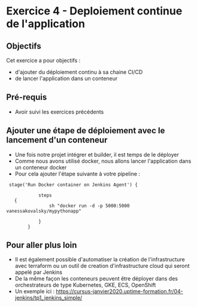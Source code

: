 # Exercice 4 - Deploiement continue de l'application

## Objectifs 

Cet exercice a pour objectifs :
* d'ajouter du déploiement continu à sa chaine CI/CD
* de lancer l'application dans un conteneur

## Pré-requis
* Avoir suivi les exercices précédents

## Ajouter une étape de déploiement avec le lancement d'un conteneur

* Une fois notre projet intégrer et builder, il est temps de le déployer
* Comme nous avons utilisé docker, nous allons lancer l'application dans un conteneur docker
* Pour cela ajouter l'étape suivante à votre pipeline :
```
 stage('Run Docker container on Jenkins Agent') {
             
            steps 
   {
                sh "docker run -d -p 5000:5000 vanessakovalsky/mypythonapp"
 
            }
        }
```

## Pour aller plus loin
* Il est également possible d'automatiser la création de l'infrastructure avec terraform ou un outil de creation d'infrastructure cloud qui seront appelé par Jenkins
* De la même façon les conteneurs peuvent être déployer dans des orchestrateurs de type Kubernetes, GKE, ECS, OpenShift 
* Un exemple ici : https://cursus-janvier2020.uptime-formation.fr/04-jenkins/tp1_jenkins_simple/ 